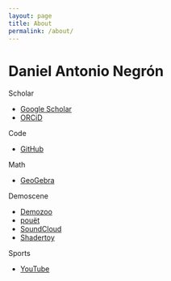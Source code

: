```yaml
---
layout: page
title: About
permalink: /about/
---
```


# Daniel Antonio Negrón

Scholar
- [Google Scholar](https://scholar.google.com/citations?user=iEz2FjoAAAAJ&hl=en)
- [ORCiD](https://orcid.org/0000-0002-6123-2441)

Code
- [GitHub](https://github.com/dnanto)

Math
- [GeoGebra](https://www.geogebra.org/u/dnanto)

Demoscene
- [Demozoo](https://demozoo.org/sceners/118125/)
- [pouët](https://www.pouet.net/user.php?who=104045)
- [SoundCloud](https://soundcloud.com/)
- [Shadertoy](https://www.shadertoy.com/user/remaindeer)

Sports
- [YouTube](https://www.youtube.com/channel/UCSC6fviKr9oX2Ijk3LeBf8w)
